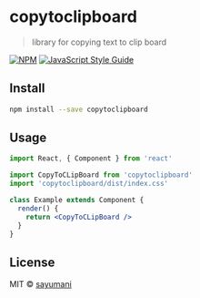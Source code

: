 # copytoclipboard

> library for copying text to clip board

[![NPM](https://img.shields.io/npm/v/copytoclipboard.svg)](https://www.npmjs.com/package/copytoclipboard) [![JavaScript Style Guide](https://img.shields.io/badge/code_style-standard-brightgreen.svg)](https://standardjs.com)

## Install

```bash
npm install --save copytoclipboard
```

## Usage

```jsx
import React, { Component } from 'react'

import CopyToCLipBoard from 'copytoclipboard'
import 'copytoclipboard/dist/index.css'

class Example extends Component {
  render() {
    return <CopyToCLipBoard />
  }
}
```

## License

MIT © [sayumani](https://github.com/sayumani)
